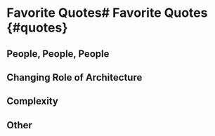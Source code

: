 

# Favorite Quotes# Favorite Quotes {#quotes}







## People, People, People













## Changing Role of Architecture
















## Complexity











## Other
 


 






